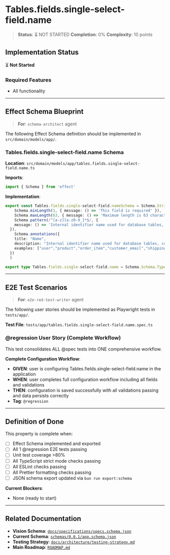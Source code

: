 # Tables.fields.single-select-field.name

> **Status**: ⏳ NOT STARTED
> **Completion**: 0%
> **Complexity**: 10 points

## Implementation Status

⏳ **Not Started**

### Required Features

- All functionality

---

## Effect Schema Blueprint

> **For**: `schema-architect` agent

The following Effect Schema definition should be implemented in `src/domain/models/app/`.

### Tables.fields.single-select-field.name Schema

**Location**: `src/domain/models/app/tables.fields.single-select-field.name.ts`

**Imports**:

```typescript
import { Schema } from 'effect'
```

**Implementation**:

```typescript
export const Tables.fields.single-select-field.nameSchema = Schema.String.pipe(
    Schema.minLength(1, { message: () => 'This field is required' }),
    Schema.maxLength(63, { message: () => 'Maximum length is 63 characters' }),
    Schema.pattern(/^[a-z][a-z0-9_]*$/, {
    message: () => 'Internal identifier name used for database tables, columns, and programmatic references. Must follow database naming conventions: start with a letter, contain only lowercase letters, numbers, and underscores, maximum 63 characters (PostgreSQL limit). This name is used in SQL queries, API endpoints, and code generation. Choose descriptive names that clearly indicate the purpose (e.g., "email_address" not "ea").'
  }),
    Schema.annotations({
    title: "Name",
    description: "Internal identifier name used for database tables, columns, and programmatic references. Must follow database naming conventions: start with a letter, contain only lowercase letters, numbers, and underscores, maximum 63 characters (PostgreSQL limit). This name is used in SQL queries, API endpoints, and code generation. Choose descriptive names that clearly indicate the purpose (e.g., \"email_address\" not \"ea\").",
    examples: ["user","product","order_item","customer_email","shipping_address","created_at"]
  })
  )

export type Tables.fields.single-select-field.name = Schema.Schema.Type<typeof Tables.fields.single-select-field.nameSchema>
```

---

## E2E Test Scenarios

> **For**: `e2e-red-test-writer` agent

The following user stories should be implemented as Playwright tests in `tests/app/`.

**Test File**: `tests/app/tables.fields.single-select-field.name.spec.ts`

### @regression User Story (Complete Workflow)

This test consolidates ALL @spec tests into ONE comprehensive workflow.

**Complete Configuration Workflow**:

- **GIVEN**: user is configuring Tables.fields.single-select-field.name in the application
- **WHEN**: user completes full configuration workflow including all fields and validations
- **THEN**: configuration is saved successfully with all validations passing and data persists correctly
- **Tag**: `@regression`

---

## Definition of Done

This property is complete when:

- [ ] Effect Schema implemented and exported
- [ ] All 1 @regression E2E tests passing
- [ ] Unit test coverage >80%
- [ ] All TypeScript strict mode checks passing
- [ ] All ESLint checks passing
- [ ] All Prettier formatting checks passing
- [ ] JSON schema export updated via `bun run export:schema`

**Current Blockers**:

- None (ready to start)

---

## Related Documentation

- **Vision Schema**: [`docs/specifications/specs.schema.json`](../specs.schema.json)
- **Current Schema**: [`schemas/0.0.1/app.schema.json`](../../schemas/0.0.1/app.schema.json)
- **Testing Strategy**: [`docs/architecture/testing-strategy.md`](../../architecture/testing-strategy.md)
- **Main Roadmap**: [`ROADMAP.md`](../../../ROADMAP.md)
